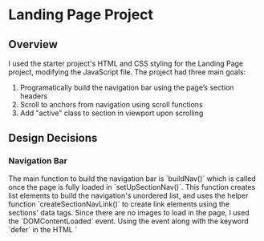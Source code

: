 <h1>Landing Page Project</h1>

<h2>Overview</h2>

<p>
I used the starter project's HTML and CSS styling for the Landing Page project, modifying the JavaScript file. The project had three main goals:
    <ol>
        <li>Programatically build the navigation bar using the page’s section headers</li>
        <li>Scroll to anchors from navigation using scroll functions</li>
        <li>Add "active" class to section in viewport upon scrolling</li>
    </ol>
</p>

<h2>Design Decisions</h2>

<h3>Navigation Bar</h3>

<p>
The main function to build the navigation bar is `buildNav()` which is called once the page is fully loaded in `setUpSectionNav()`. This function creates list elements to build the navigation's unordered list, and uses the helper function `createSectionNavLink()` to create link elements using the sections' data tags. Since there are no images to load in the page, I used the `DOMContentLoaded` event. Using the event along with the keyword `defer` in the HTML `<script>` tag, I can ensure that the DOM elements needed to build the navigation will be exist at the time the function is called. 
</p>

<h3>Scroll To Sections</h3>

<p>
When a section link is clicked in the navigation, the main function called to scroll to it is `scrollToSelectedLinkSection()`. Since we want to stop the default event on the click, I used `preventDefault()`. This allows a check that a link has been selected, and then it calls `getSelectedLinkSection()`, which returns the selected section. Once we have the section to scroll to, the function calls `scrollToSection()` to scroll to the selected section into the view. 
</p>

<h3>Active Section</h3>

<p>
A scroll listener calling `makeSectionInViewActive()` is used to keep track of which section is in the view and set the section to "`active`." For each section, it checks if its in the view using `isSectionInViewport()` and toggles the `active`" class with `addActiveClass()` and `removeActiveClass()`. If a section is in the viewport, the "`active`" class will be added from the `classList` of itself and its corresponding nav link, otherwise it is removed.
</p>